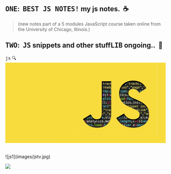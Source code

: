 ## <kbd>ONE</kbd>:&nbsp; <kbd>BEST JS NOTES!</kbd> my js notes.   &nbsp;:coffee:  
> (new notes part of a 5 modules JavaScript course taken online from the University of Chicago, Illinois.)

## <kbd>TWO</kbd>:&nbsp; <kbd>JS</kbd> snippets and other stuff<kbd>LIB</kbd> ongoing.. &nbsp;:rocket:





  
 <kbd>js</kbd> :mag:
 <br>
 ![js1](images/js.jpg)
 
 <br>
 ![js1](images/jstv.jpg)

![](eloqJS/images/jstv.jpg)


  
 

 
 
 
 
 
  


